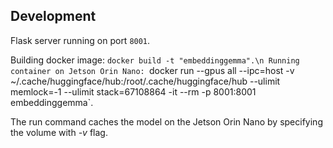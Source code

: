 ## Development

Flask server running on port `8001`.

Building docker image: `docker build -t "embeddinggemma".\n
Running container on Jetson Orin Nano: `docker run --gpus all --ipc=host -v ~/.cache/huggingface/hub:/root/.cache/huggingface/hub --ulimit memlock=-1 --ulimit stack=67108864 -it --rm -p 8001:8001  embeddinggemma`.

The run command caches the model on the Jetson Orin Nano by specifying the volume with *-v* flag.
